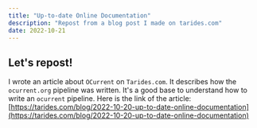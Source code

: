 ```yaml
---
title: "Up-to-date Online Documentation"
description: "Repost from a blog post I made on tarides.com"
date: 2022-10-21
---
```


## Let's repost!

I wrote an article about `OCurrent` on `Tarides.com`. It describes how the `ocurrent.org` pipeline was written. It's a good base to understand how to write an `ocurrent` pipeline.
Here is the link of the article: [https://tarides.com/blog/2022-10-20-up-to-date-online-documentation](https://tarides.com/blog/2022-10-20-up-to-date-online-documentation)

<!--

## Into the Fire

The OCaml ecosystem relies on various resources and infrastructure such as [ocaml.org](https://ocaml.org), [OCaml Docker images](https://hub.docker.com/r/ocaml/opam), [ocaml-repo-ci](http://check.ocamllabs.io/), that are built and deployed using [OCurrent](ocurrent.org). OCurrent is a library to express workflows and keep things up to date. As many of these projects are created using the same technology, it was interesting to centralise the documentation as it was spread throughout the various repositories. This post is about how we used OCurrent itself to automate this problem. We think it might also demonstrate how you can use OCurrent to automate some of yours!

## Can't Keep My Eyes Off You

Before digging into the logic, it's essential to thoroughly define the problems in the documentation. The first problem was that the documentation lives in many GitHub repositories. Indeed, to make sure we update it whenever we modify the associated code, we keep the documentation closest to the code. The result is a repository organisation like this:

![Tracking](/2022/ocurrent/tracker.png)

It's not a good judgement to count on humans' actions to monitor changes in all these repositories. As they fluctuate on their own time, we can't expect maintainers to backport documentation changes to the `ocurrent.org` website for each modification. To say it more technically, we need to track many files and keep them up to date. These actions should also update incrementally which matches with OCurrent nicely.

In addition, this documentation needs to stay up to date. Even if we centralise the documentation automatically, we must rebuild it regularly and fetch the changes from the repositories we track. Otherwise, the documentation will start to be outdated quickly. This is the opposite of what we want.

Furthermore, the system has to scale and be updated easily. Indeed, we would like to have the possibility to introduce new documents and repositories without having to install more applications. For instance, it would be beneficial to simply make a pull request somewhere.

In the next section, we will focus on the OCurrent pipeline design, which will automate our tasks and solve these problems.

## Here I Dreamt I Was an Architect

The project is composed of several blocks we want to write to achieve our work:
- Fetch files from GitHub
- Rebuild a subset of the code
- Make the system modular
- Store and deploy the data easily

One aspect that will make our work a bit easier is to have it all concentrated in the same place, GitHub. As OCurrent provides a plugin to fetch information from GitHub, `current_github`, we don't have to worry about it. Furthermore, everything is cached thanks to OCurrent itself. We don't have to care about the incremental build. The only requirement is wisely choosing the data we want to cache.

Our architecture uses a `trackers.yml` file describing how the pipeline should interact with our heterogeneous repositories. It describes the files we want to track and where we would like them in the final website structure. The configuration gives a way to achieve modularity at a low cost, as we only have to open a PR on the repository that contains the tracker file to update them. Additionally, it allows us to track the repositories we want quickly. Once it's followed, we don't have to worry about the monitoring, as OCurrent can be set to rebuild stuff at the regular cycle. In our case, we want to control every week that the code hasn't mutated. In the present version of `trackers.yml`, we can specify the files we want to copy and the indexes we want to create to build our structure. This file is stored in the repository on which the `GitHub App` is installed.

Another critical component in the architecture is handling new files from the remote repository and integrating them into the website structure. This element is in charge of moving the piece from one part of the system to another. Moreover, it will have to ensure the paths are consistent and fail if not.

The last item must push the code to a specific Git repository because we decided to use `GitHub Pages` to store the website. To avoid issues with account management, it needs `ssh` to get access to a specific repository.

In the end, the pipeline design would look like this:
![Pipeline](/2022/ocurrent/pipeline.png)

Now that we have our workflow let's see how it is implemented in practice!

## This is How We Do It

In this section, we will focus on the way to implement this infrastructure. We won't view all the elements in detail, but we will try to concentrate on the most important ones, like how to create a custom `ocurrent` component and chain them together to build a pipeline.

### `current_github`

Let's focus on a standard structure in an OCurrent project: the way to get the HEAD of a branch on GitHub and fetch the commit with Git. In the related code, we find the HEAD, then ask GitHub to give us information about the HEAD commit on the default branch and finally get the content with Git (it returns the related commit):

```ocaml
let fetch_commit ~github ~repo () =
  let head = Current_github.API.head_commit GitHub repo in
  let commit_id =
    Current.map Current_github.Api.Commit.id head
  in
  let commit =
    Current_git.fetch commit_id
  in
  commit

let main =
  let github = (* GitHub App code *) in
  let commit = fetch_commit ~github ~repo () in
  (* Use the commit code *)
```

The documentation of `current_github` and `current_git` is available [online](https://www.ocurrent.org/ocurrent/index.html).

### Fetching the Files

As we know how to extract data from GitHub, applying the process to various repositories will be easy. It can be noticed that the `commit` element is of type `Commit.t Current.t`. To work with `Current.t`, we need to "unwrap" the object with specific functions like `map` and `bind`. This post does not present how to load the content from a `Yaml` file. We assume that we get a `selection list Current.t`, where `selection` is defined as:

```ocaml
type selection = {
  repo : string;
  commit : Current_git.Commit.t Current.t;
  files : 'a list;
}
```

It contains the source repository, the commit associated with the specified branch, and the list of files to monitor from this repository.

To `git clone` the content, we must apply the `fetch_commit` function.

### Copy the Content

In this subsection, we will see how we can define a custom component and how to make it interact with the rest of our code.

The component is in charge of fetching the content of the files from the source directory and storing it in memory. To trigger the action only when the content changes, we will define a `Current_cache` element. Thanks to OCurrent, the content is cached and only rebuilt on change or request.

It manipulates some `File.info` (source, destination, ...) and produces a `File.t` when the content is read. `File.t` is simply a:

```ocaml
type File.t = {
    metadata: File.info;
    content: string list;
}
```

Our file is represented as a `string list`, as we need to be able to add more information. We know the size of the files is limited, so it is not an issue for us.
The component is defined as a `Current_cache.BUILDER` with whom the signature looks like this:

```ocaml
module type BUILDER = sig

type context

module Key : sig
  type t
  val digest:
end

module Value : sig
    type t
    val marshall : t -> string
    val unmarshall : string -> t
end

val build :
    context ->
    Current.Job.t ->
    Key.t ->
    Value.t Current.or_error Lwt.t
end
```

As the `Value` and the `Key` modules only use functions to manipulate `JSON`, we can focus on the `build` function definition:

```ocaml
  let build files job { Key.commit; Key.repo; _ } =
    Current.Job.start job ~level:Current.Level.Average >>= fun () ->
    Current_git.with_checkout ~job commit @@ fun dir ->
    extract ~job ~dir repo files
    >>= Lwt_result.return
```

It creates a temporary directory with the content fetched from Git. Then, it extracts the data as a `File.t` and returns the result. The interesting detail here is `Current_git.with_checkout fn`. It is used to copy our code somewhere in the system temporarily. `Current.Job.start` is just some boilerplate code to start a job asynchronously.

Consequently, we can give the builder a functor to construct our cache system. Moreover, we create a function associated with it thanks to the `Content` module newly created:
```ocaml
module Content = Current_cache.Make (Content)

let weekly = Current_cache.Schedule.v ~valid_for:(Duration.of_day 7) ()

let fetch ~repo ~ commit files =
  Current.component "fetch-doc" |>
  let> commit = commit in
  Content.get ~schedule:weekly files
    {content.Key.repo; Content.Key.commit }
```

We specify the date when the cache is invalidated to trigger the rebuild at least every week.

### Build & Deploy

In this last subsection, we discuss how to write all the files stored in the cache to the right place in the filesystem. We use `hugo` to build the website and `git` with `ssh` to deploy it. As we expect the information to be cached, we build a `Current_cache` module again, where the `build` function is:

```ocaml
let build { files; indexes; conf } job { Key.commit; _ } =
    Current.Job.start job ~level:Current.Level.Average >>= fun () ->
    Current_git.with_checkout ~job commit @@ fun dir ->
    write_all job dir files indexes >>= fun () ->
    Lwt_result.bind (hugo ~cwd:dir job) (fun () ->
        let f cwd =
          let commit = Current_git.Commit.hash commit in
          deploy_over_git ~cwd ~job ~conf dir commit
        in
        Current.Process.with_tmpdir f)
```

In this context, the pipeline creates an `indexes` file as `_index.md`. It's used by Hugo to build the directory structure. This function uses the same `Current_git.checkout` process to create a temporary directory containing the website's skeleton. All the work is done in the `deploy_over_git` function, but this is not relevant to go further in detail. The component writes all the `File.t.content` to the destination specified in their metadata. Once we have successfully written them, we generate the website with `hugo --minify --output-dir=public/`. Last but not least, we copy the content of the `public` repository to a fresh temporary one, so we can add the files with a `git init` and push our work to GitHub. Finally, on the target repository, GitHub Pages will deploy the website.

And voila, our website is up-to-date and online!

## Happy Together

This blog post has described how we handle our distributed documentation and centralise it on our website. We have seen how to use some `Current_*` plugins and how to write our own. It was also the occasion to speak about various OCurrent structures.

If you are curious, you can check the code in the [ocurrent/ocurrent.org](https://github.com/ocurrent/ocurrent.org) repository. Feel free to look at the [ocurrent.org](https://ocurrent.org) built with this pipeline. The description of the pipeline is also available in the [bin](https://github.com/ocurrent/ocurrent.org/tree/master/bin) repository. -->
